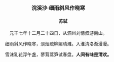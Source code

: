 ### <p align="center">浣溪沙·细雨斜风作晓寒</p>
#### <p align="center" style="text-indent:30px">苏轼</p>
<p align="center">元丰七年十二月二十四日，从泗州刘倩叔游南山。  </p>


<p align="center">细雨斜风作晓寒，淡烟疏柳媚晴滩。入淮清洛渐漫漫。 </p>  


<p align="center">雪沫乳花浮午盏，蓼茸蒿笋试春盘。<b>人间有味是清欢。</b></p>
